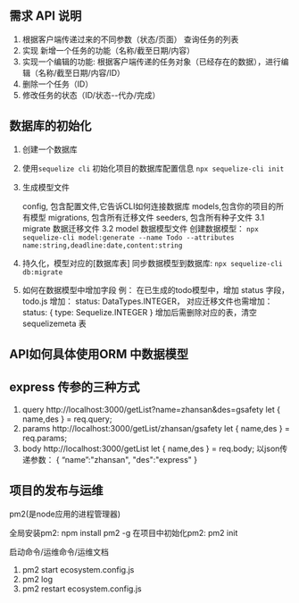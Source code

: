 ## 需求 API 说明
1. 根据客户端传递过来的不同参数（状态/页面） 查询任务的列表
2. 实现 新增一个任务的功能（名称/截至日期/内容）
3. 实现一个编辑的功能: 根据客户端传递的任务对象（已经存在的数据），进行编辑（名称/截至日期/内容/ID）
4. 删除一个任务（ID）
5. 修改任务的状态（ID/状态--代办/完成）

## 数据库的初始化
1. 创建一个数据库
2. 使用`sequelize cli` 初始化项目的数据库配置信息
    ` npx sequelize-cli init `
3. 生成模型文件

    config, 包含配置文件,它告诉CLI如何连接数据库
    models,包含你的项目的所有模型
    migrations, 包含所有迁移文件
    seeders, 包含所有种子文件
   3.1 migrate 数据迁移文件
   3.2 model 数据模型文件
      创建数据模型： `npx sequelize-cli model:generate --name Todo --attributes name:string,deadline:date,content:string`
4. 持久化，模型对应的[数据库表]
    同步数据模型到数据库: `npx sequelize-cli db:migrate`
5. 如何在数据模型中增加字段
    例： 在已生成的todo模型中，增加 status 字段，
    todo.js 增加： status: DataTypes.INTEGER，
    对应迁移文件也需增加： 
    status: {
        type: Sequelize.INTEGER
      }
    增加后需删除对应的表，清空sequelizemeta 表

## API如何具体使用ORM 中数据模型


## express 传参的三种方式
1. query 
    http://localhost:3000/getList?name=zhansan&des=gsafety
    let { name,des } = req.query;
2. params
    http://localhost:3000/getList/zhansan/gsafety
    let { name,des } = req.params;
3. body
    http://localhost:3000/getList
    let { name,des } = req.body;
    以json传递参数：
    {
        “name”:"zhansan",
        "des":"express"
    }

## 项目的发布与运维

pm2(是node应用的进程管理器)

全局安装pm2: npm install pm2 -g
在项目中初始化pm2: pm2 init

启动命令/运维命令/运维文档
1. pm2 start ecosystem.config.js
2. pm2 log
3. pm2 restart ecosystem.config.js
